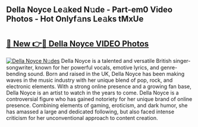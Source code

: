 ## Della Noyce Le𝚊ked N𝚞de - Part-em0 Video Photos - Hot Onlyf𝚊ns Le𝚊ks tMxUe

# <h2><a href="http://ab8526.deff.icu/?id=Della+Noyce">🔗 New 👉🔴 Della Noyce VIDEO Photos</a></h2>

[![Della Noyce N𝚞des](https://i.imgur.com/rIISA9y.gif)](http://ab8526.deff.icu/?id=Della+Noyce)
Della Noyce is a talented and versatile British singer-songwriter, known for her powerful vocals, emotive lyrics, and genre-bending sound. Born and raised in the UK, Della Noyce has been making waves in the music industry with her unique blend of pop, rock, and electronic elements. With a strong online presence and a growing fan base, Della Noyce is an artist to watch in the years to come. Della Noyce is a controversial figure who has gained notoriety for her unique brand of online presence. Combining elements of gaming, eroticism, and dark humor, she has amassed a large and dedicated following, but also faced intense criticism for her unconventional approach to content creation.
